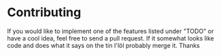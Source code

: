 # Contributing
If you would like to implement one of the features listed under "TODO" or have a cool idea, feel free to send a pull request. If it somewhat looks like code and does what it says on the tin I'löl probably merge it. Thanks
